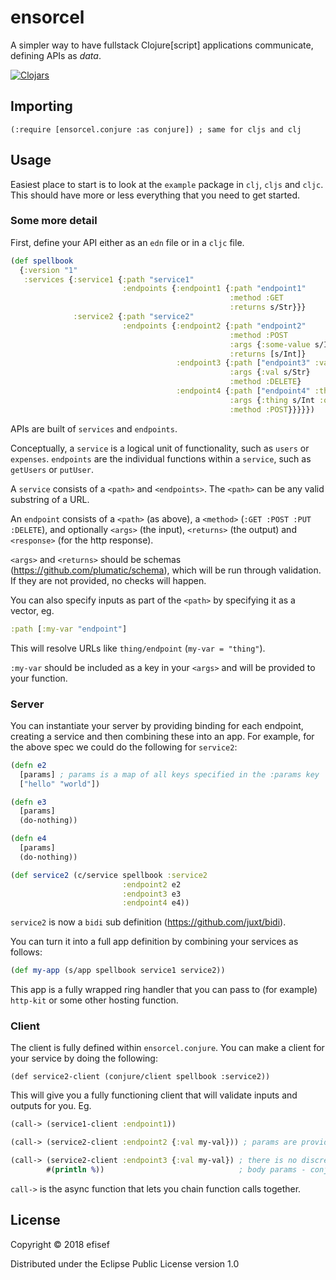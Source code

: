 # ensorcel

A simpler way to have fullstack Clojure[script] applications communicate, defining
APIs as _data_.

[![Clojars](https://img.shields.io/clojars/v/efisef/ensorcel.svg)](https://clojars.org/efisef/ensorcel)

## Importing

`(:require [ensorcel.conjure :as conjure]) ; same for cljs and clj`

## Usage

Easiest place to start is to look at the `example` package in `clj`, `cljs` and `cljc`. This should have more or less
everything that you need to get started.

### Some more detail

First, define your API either as an `edn` file or in a `cljc` file.

```clojure
(def spellbook
  {:version "1"
   :services {:service1 {:path "service1"
                         :endpoints {:endpoint1 {:path "endpoint1"
                                                 :method :GET
                                                 :returns s/Str}}}
              :service2 {:path "service2"
                         :endpoints {:endpoint2 {:path "endpoint2"
                                                 :method :POST
                                                 :args {:some-value s/Int}
                                                 :returns [s/Int]}
                                     :endpoint3 {:path ["endpoint3" :val]
                                                 :args {:val s/Str}
                                                 :method :DELETE}
                                     :endpoint4 {:path ["endpoint4" :thing]
                                                 :args {:thing s/Int :other-thing-in-body {s/Keyword s/Str}}
                                                 :method :POST}}}}})
```

APIs are built of `services` and `endpoints`.

Conceptually, a `service` is a logical unit of functionality, such as `users` or `expenses`.
`endpoints` are the individual functions within a `service`, such as `getUsers` or `putUser`.

A `service` consists of a `<path>` and `<endpoints>`. The `<path>` can be any valid substring
of a URL.

An `endpoint` consists of a `<path>` (as above), a `<method>` (`:GET :POST :PUT :DELETE`), and
optionally `<args>` (the input), `<returns>` (the output) and `<response>` (for the http response).

`<args>` and `<returns>` should be schemas (https://github.com/plumatic/schema), which will be run through validation. If they
are not provided, no checks will happen.

You can also specify inputs as part of the `<path>` by specifying it as a vector, eg.

```clojure
:path [:my-var "endpoint"]
```

This will resolve URLs like `thing/endpoint` (`my-var = "thing"`).

`:my-var` should be included as a key in your `<args>` and will be provided to your function.

### Server

You can instantiate your server by providing binding for each endpoint, creating a service
and then combining these into an app. For example, for the above spec we could do the following
for `service2`:

```clojure
(defn e2
  [params] ; params is a map of all keys specified in the :params key
  ["hello" "world"])

(defn e3
  [params]
  (do-nothing))

(defn e4
  [params]
  (do-nothing))

(def service2 (c/service spellbook :service2
                         :endpoint2 e2
                         :endpoint3 e3
                         :endpoint4 e4))
```

`service2` is now a `bidi` sub definition (https://github.com/juxt/bidi).

You can turn it into a full app definition by combining your services as follows:

```clojure
(def my-app (s/app spellbook service1 service2))
```

This app is a fully wrapped ring handler that you can pass to (for example) `http-kit` or some
other hosting function.

### Client

The client is fully defined within `ensorcel.conjure`. You can make a client for your service
by doing the following:

`(def service2-client (conjure/client spellbook :service2))`

This will give you a fully functioning client that will validate inputs and outputs for you. Eg.

```clojure
(call-> (service1-client :endpoint1))

(call-> (service2-client :endpoint2 {:val my-val})) ; params are provided after the endpoint name

(call-> (service2-client :endpoint3 {:val my-val}) ; there is no discrepancy between URL and
        #(println %))                              ; body params - conjure handles it for you.
```

`call->` is the async function that lets you chain function calls together.

## License

Copyright © 2018 efisef

Distributed under the Eclipse Public License version 1.0
